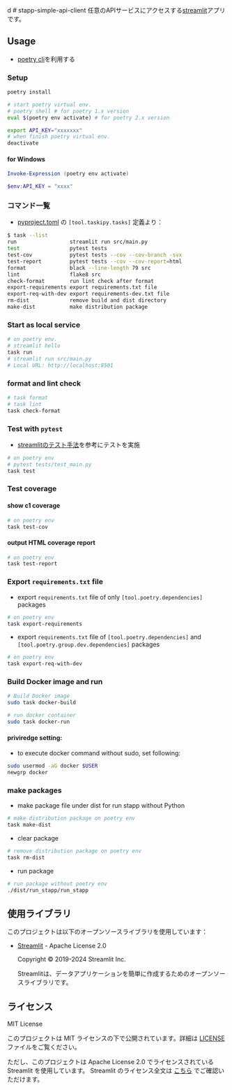 d # stapp-simple-api-client
任意のAPIサービスにアクセスする[streamlit](https://streamlit.io/)アプリです。

## Usage
- [poetry cli](https://python-poetry.org/docs/)を利用する

### Setup
```sh
poetry install

# start poetry virtual env.
# poetry shell # for poetry 1.x version
eval $(poetry env activate) # for poetry 2.x version

export API_KEY="xxxxxxx"
# when finish poetry virtual env.
deactivate
```

#### for Windows
```PowerShell
Invoke-Expression (poetry env activate)

$env:API_KEY = "xxxx"
```

### コマンド一覧
- [pyproject.toml](./pyproject.toml) の `[tool.taskipy.tasks]` 定義より：
```sh
$ task --list
run                 streamlit run src/main.py
test                pytest tests
test-cov            pytest tests --cov --cov-branch -svx
test-report         pytest tests --cov --cov-report=html
format              black --line-length 79 src
lint                flake8 src
check-format        run lint check after format
export-requirements export requirements.txt file
export-req-with-dev export requirements-dev.txt file
rm-dist             remove build and dist directory
make-dist           make distribution package
```

### Start as local service
```sh
# on poetry env.
# streamlit hello
task run
# streamlit run src/main.py
# Local URL: http://localhost:8501
```


### format and lint check
```sh
# task format
# task lint
task check-format
```


### Test with `pytest`
- [streamlitのテスト手法](https://docs.streamlit.io/develop/concepts/app-testing/get-started)を参考にテストを実施
```sh
# on poetry env
# pytest tests/test_main.py
task test
```

### Test coverage

#### show c1 coverage
```sh
# on poetry env
task test-cov
```

#### output HTML coverage report
```sh
# on poetry env
task test-report
```

### Export `requirements.txt` file

- export `requirements.txt` file of only `[tool.poetry.dependencies]` packages
```sh
# on poetry env
task export-requirements
```

- export `requirements.txt` file of `[tool.poetry.dependencies]` and `[tool.poetry.group.dev.dependencies]` packages
```sh
# on poetry env
task export-req-with-dev
```

### Build Docker image and run
```sh
# Build Docker image
sudo task docker-build

# run docker container
sudo task docker-run
```

#### priviredge setting:
- to execute docker command without sudo, set following:
```sh
sudo usermod -aG docker $USER
newgrp docker
```

### make packages
- make package file under dist for run stapp without Python
```sh
# make distribution package on poetry env
task make-dist
```

- clear package
```sh
# remove distribution package on poetry env
task rm-dist
```

- run package
```sh
# run package without poetry env
./dist/run_stapp/run_stapp
```

## 使用ライブラリ

このプロジェクトは以下のオープンソースライブラリを使用しています：

- [Streamlit](https://streamlit.io/) - Apache License 2.0

  Copyright © 2019-2024 Streamlit Inc.

  Streamlitは、データアプリケーションを簡単に作成するためのオープンソースライブラリです。


## ライセンス
MIT License

このプロジェクトは MIT ライセンスの下で公開されています。詳細は [LICENSE](./LICENSE) ファイルをご覧ください。

ただし、このプロジェクトは Apache License 2.0 でライセンスされている Streamlit を使用しています。
Streamlit のライセンス全文は [こちら](https://github.com/streamlit/streamlit/blob/develop/LICENSE) でご確認いただけます。
